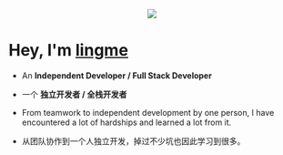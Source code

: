 <p align="center" style="pointer-events:none;"> 
   <img alingn="center" src="https://view-count.glitch.me/count.svg" />
 </p>

# Hey, I'm [lingme](https://lingmin.me/)

* An <b>Independent Developer / Full Stack Developer</b>

* 一个 <b>独立开发者 / 全栈开发者</b>

* From teamwork to independent development by one person, I have encountered a lot of hardships and learned a lot from it.

* 从团队协作到一个人独立开发，掉过不少坑也因此学习到很多。
